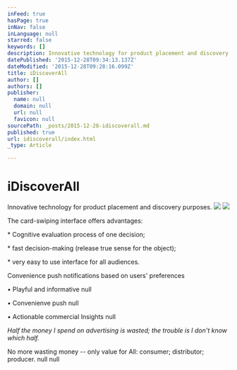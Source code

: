 ```yaml
---
inFeed: true
hasPage: true
inNav: false
inLanguage: null
starred: false
keywords: []
description: Innovative technology for product placement and discovery purposes.
datePublished: '2015-12-28T09:34:13.137Z'
dateModified: '2015-12-28T09:28:16.099Z'
title: iDiscoverAll
author: []
authors: []
publisher:
  name: null
  domain: null
  url: null
  favicon: null
sourcePath: _posts/2015-12-28-idiscoverall.md
published: true
url: idiscoverall/index.html
_type: Article

---
```

# iDiscoverAll

Innovative technology for product
placement and discovery purposes.
![](https://the-grid-user-content.s3-us-west-2.amazonaws.com/ed22a2b1-0b3d-48e6-be2b-8b7058774893.png)
![](https://the-grid-user-content.s3-us-west-2.amazonaws.com/f80425aa-a11d-4e39-b613-f53b644c14be.png)

The card-swiping interface offers advantages:

\* Cognitive evaluation process of one decision; 

\* fast decision-making (release
true sense for the object); 

\* very easy to use interface for all audiences. 

Convenience push notifications based on users' preferences 

• Playful and
informative
null

• Convenienve push
null

• Actionable commercial
Insights
null

_Half the money I spend
on advertising is wasted; the trouble is I don't know which half._

No more wasting money --
only value for All: consumer; distributor; producer. null
null